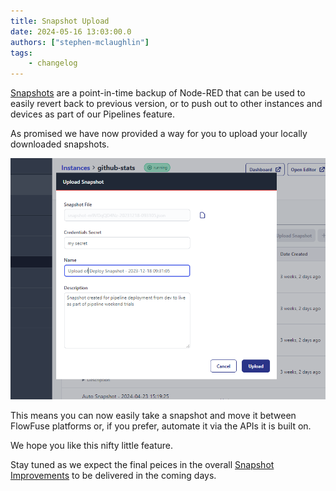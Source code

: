 ```yaml
---
title: Snapshot Upload
date: 2024-05-16 13:03:00.0
authors: ["stephen-mclaughlin"]
tags:
    - changelog
---
```


[Snapshots](/docs/user/snapshots/#snapshots) are a point-in-time backup of Node-RED
that can be used to easily revert back to previous version, or to push out to other
instances and devices as part of our Pipelines feature.

As promised we have now provided a way for you to upload your locally downloaded snapshots.

![Upload snapshot](./images/snapshot-upload.png)

This means you can now easily take a snapshot and move it between FlowFuse platforms or,
if you prefer, automate it via the APIs it is built on.

We hope you like this nifty little feature. 

Stay tuned as we expect the final peices in the overall [Snapshot Improvements](/changelog/2024/05/snapshot-improvements)
to be delivered in the coming days.
